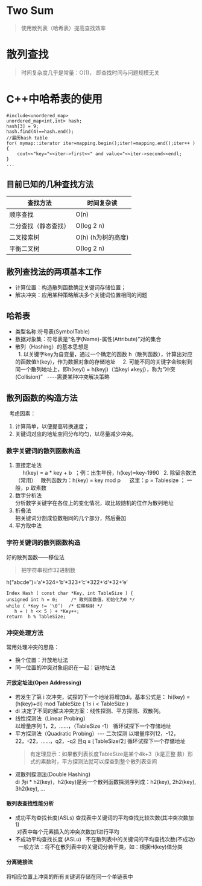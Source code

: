 Two Sum
=======
>使用散列表（哈希表）提高查找效率  
# 散列查找  
>时间复杂度几乎是常量：O(1)， 即查找时间与问题规模无关
# C++中哈希表的使用
```
#include<unordered_map>
unordered_map<int,int> hash;
hash[3] = 9;
hash.find(4)==hash.end();
//遍历hash table
for( mymap::iterator iter=mapping.begin();iter!=mapping.end();iter++ ){
    cout<<"key="<<iter->first<<" and value="<<iter->second<<endl;
}
...
```
## 目前已知的几种查找方法  

|查找方法|时间复杂读|
|----|----|
|顺序查找|O(n)|
|二分查找（静态查找）|O(log 2 n)|
|二叉搜索树|O(h) (h为树的高度)|
|平衡二叉树|O(log 2 n)|

## 散列查找法的两项基本工作
   * 计算位置：构造散列函数确定关键词存储位置； 
   * 解决冲突：应用某种策略解决多个关键词位置相同的问题 
## 哈希表
   * 类型名称:符号表(SymbolTable)  
   * 数据对象集：符号表是“名字(Name)-属性(Attribute)”对的集合  
   * 散列（Hashing）的基本思想是  
   1. 以关键字key为自变量，通过一个确定的函数 h（散列函数），计算出对应的函数值h(key)，作为数据对象的存储地址  
   2. 可能不同的关键字会映射到同一个散列地址上，即h(keyi) = h(keyj)（当keyi ≠keyj），称为“冲突(Collision)”    ----需要某种冲突解决策略 
## 散列函数的构造方法  
   考虑因素：  
   1. 计算简单，以便提高转换速度； 
   2. 关键词对应的地址空间分布均匀，以尽量减少冲突。  
   
### 数字关键词的散列函数构造  
   1. 直接定址法  
      h(key) = a * key + b  ；例：出生年份，h(key)=key-1990 
   2. 除留余数法（常用）  
      散列函数为：h(key) = key mod p
      这里：p = Tablesize ； 一般，p 取素数 
   3. 数字分析法  
      分析数字关键字在各位上的变化情况，取比较随机的位作为散列地址  
   4. 折叠法  
      把关键词分割成位数相同的几个部分，然后叠加  
   5. 平方取中法  
### 字符关键词的散列函数构造  
好的散列函数——移位法  
>把字符串视作32进制数  
   
h(“abcde”)=‘a’*324+’b’*323+’c’*322+’d’*32+’e’  
   
```
Index Hash ( const char *Key, int TableSize ) {        
unsigned int h = 0;     /* 散列函数值，初始化为0 */     
while ( *Key != ‘\0’)  /* 位移映射 */        
   h = ( h << 5 ) + *Key++;     
return  h % TableSize; 
```  
### 冲突处理方法
常用处理冲突的思路：   
* 换个位置：开放地址法  
* 同一位置的冲突对象组织在一起：链地址法  
#### 开放定址法(Open Addressing)  
* 若发生了第 i 次冲突，试探的下一个地址将增加di，基本公式是： hi(key) = (h(key)+di) mod TableSize     ( 1≤ i < TableSize )   
* di 决定了不同的解决冲突方案：线性探测、平方探测、双散列。
* 线性探测法（Linear Probing）  
  以增量序列 1，2，……，（TableSize -1） 循环试探下一个存储地址  
* 平方探测法（Quadratic Probing）--- 二次探测
  以增量序列12，-12，22，-22，……，q2，-q2 且q ≤ ⌊TableSize/2⌋ 循环试探下一个存储地址
  >有定理显示：如果散列表长度TableSize是某个4k+3（k是正整 数）形式的素数时，平方探测法就可以探查到整个散列表空间
* 双散列探测法(Double Hashing)  
   di 为i * h2(key)，h2(key)是另一个散列函数探测序列成：h2(key), 2h2(key), 3h2(key), ...
#### 散列表查找性能分析  
* 成功平均查找长度(ASLs) 
  查找表中关键词的平均查找比较次数(其冲突次数加1)  
  对表中每个元素插入的冲突次数加1进行平均  
* 不成功平均查找长度 (ASLu) 
   不在散列表中的关键词的平均查找次数(不成功)  
   一般方法：将不在散列表中的关键词分若干类，如：根据H(key)值分类 
#### 分离链接法  
将相应位置上冲突的所有关键词存储在同一个单链表中 
